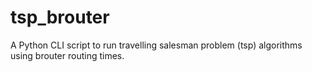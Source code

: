 # tsp_brouter
A Python CLI script to run travelling salesman problem (tsp) algorithms using brouter routing times.
